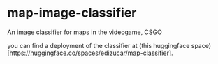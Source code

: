 # map-image-classifier
An image classifier for maps in the videogame, CSGO

you can find a deployment of the classifier at (this huggingface space)[https://huggingface.co/spaces/edizucar/map-classifier].
